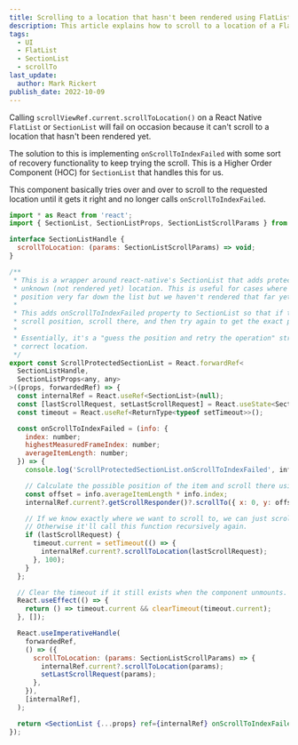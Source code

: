 ```yaml
---
title: Scrolling to a location that hasn't been rendered using FlatList or SectionList
description: This article explains how to scroll to a location of a FlatList or SectionList that hasn't rendered yet
tags:
  - UI
  - FlatList
  - SectionList
  - scrollTo
last_update:
  author: Mark Rickert
publish_date: 2022-10-09
---
```


Calling `scrollViewRef.current.scrollToLocation()` on a React Native `FlatList` or `SectionList` will fail on occasion because it can't scroll to a location that hasn't been rendered yet.

The solution to this is implementing `onScrollToIndexFailed` with some sort of recovery functionality to keep trying the scroll. This is a Higher Order Component (HOC) for `SectionList` that handles this for us.

This component basically tries over and over to scroll to the requested location until it gets it right and no longer calls `onScrollToIndexFailed`.

```jsx
import * as React from 'react';
import { SectionList, SectionListProps, SectionListScrollParams } from 'react-native';

interface SectionListHandle {
  scrollToLocation: (params: SectionListScrollParams) => void;
}

/**
 * This is a wrapper around react-native's SectionList that adds protection against scrolling to an
 * unknown (not rendered yet) location. This is useful for cases where the user wants to scroll to a
 * position very far down the list but we haven't rendered that far yet.
 *
 * This adds onScrollToIndexFailed property to SectionList so that if the scroll fails, we calculate the approximate
 * scroll position, scroll there, and then try again to get the exact position requested.
 *
 * Essentially, it's a "guess the position and retry the operation" strategy until the list is scrolled to the
 * correct location.
 */
export const ScrollProtectedSectionList = React.forwardRef<
  SectionListHandle,
  SectionListProps<any, any>
>((props, forwardedRef) => {
  const internalRef = React.useRef<SectionList>(null);
  const [lastScrollRequest, setLastScrollRequest] = React.useState<SectionListScrollParams>();
  const timeout = React.useRef<ReturnType<typeof setTimeout>>();

  const onScrollToIndexFailed = (info: {
    index: number;
    highestMeasuredFrameIndex: number;
    averageItemLength: number;
  }) => {
    console.log('ScrollProtectedSectionList.onScrollToIndexFailed', info);

    // Calculate the possible position of the item and scroll there using the internal scroll responder.
    const offset = info.averageItemLength * info.index;
    internalRef.current?.getScrollResponder()?.scrollTo({ x: 0, y: offset, animated: false });

    // If we know exactly where we want to scroll to, we can just scroll now since the item is likely visible.
    // Otherwise it'll call this function recursively again.
    if (lastScrollRequest) {
      timeout.current = setTimeout(() => {
        internalRef.current?.scrollToLocation(lastScrollRequest);
      }, 100);
    }
  };

  // Clear the timeout if it still exists when the component unmounts.
  React.useEffect(() => {
    return () => timeout.current && clearTimeout(timeout.current);
  }, []);

  React.useImperativeHandle(
    forwardedRef,
    () => ({
      scrollToLocation: (params: SectionListScrollParams) => {
        internalRef.current?.scrollToLocation(params);
        setLastScrollRequest(params);
      },
    }),
    [internalRef],
  );

  return <SectionList {...props} ref={internalRef} onScrollToIndexFailed={onScrollToIndexFailed} />;
});
```

